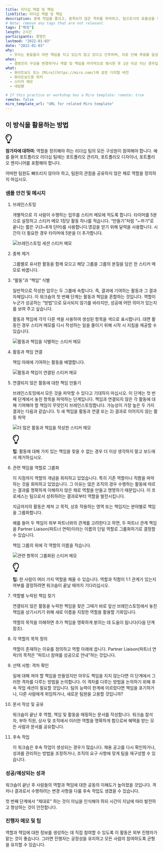 ```yaml
---
title: 리더십 역할 및 책임
linkTitle: 리더십 역할 및 책임
description: 중복 작업을 줄이고, 충족되지 않은 격차를 파악하고, 팀으로서의 효율성을 개선할 수 있도록 협업하는 그룹의 역할과 책임을 명확히 하고 정리하는 워크숍입니다. 이 방법은 균형이 잡힌 제품 팀보다는 리더십 팀에서 가장 일반적으로 사용하는 방법입니다.
# Note: remove any tags that are not relevant.
tags: ["확장"]
length: 2시간
participants: 경영진
lastmod: "2022-01-03"
date: "2022-01-03"
why:
  - 우리는 동료들이 어떤 책임을 지고 있는지 알고 있다고 간주하며, 이로 인해 목표를 달성하지 못하거나 일을 중복해서 하기도 합니다. 이 워크숍은 제품 팀보다 책임이 명확하지 않은 경영진에 특히 유용합니다.
when:
  - 경영진의 구성을 변경하거나 역할 및 책임을 마지막으로 명시한 후 1년 이상 지난 경우입니다.
what:
  - 화이트보드 또는 [Miro](https://miro.com/)와 같은 디지털 버전
  - 화이트보드용 마커
  - 스티커 메모
  - 네임펜

# If this practice or workshop has a Miro template: remote: true
remote: false
miro_template_url: "URL for related Miro template"
---
```


<h2 id="how-to-use-this-method">이 방식을 활용하는
방법</h2>

<div class="callout td-box--gray-darkest p-3 my-5
border-bottom border-right border-left border-top row"><div
class="col-1 row align-items-center
justify-content-center"><svg height="30"
aria-hidden="true" focusable="false"
data-prefix="far" data-icon="lightbulb"
role="img" xmlns="http://www.w3.org/2000/svg"
viewBox="0 0 352 512" class="svg-inline--fa
fa-lightbulb"><path fill="currentColor"
d="M176 80c-52.94 0-96 43.06-96 96 0 8.84 7.16 16 16 16s16-7.16
16-16c0-35.3 28.72-64 64-64 8.84 0 16-7.16 16-16s-7.16-16-16-16zM96.06
459.17c0 3.15.93 6.22 2.68 8.84l24.51 36.84c2.97 4.46 7.97 7.14 13.32
7.14h78.85c5.36 0 10.36-2.68 13.32-7.14l24.51-36.84c1.74-2.62 2.67-5.7
2.68-8.84l.05-43.18H96.02l.04 43.18zM176 0C73.72 0 0 82.97 0 176c0
44.37 16.45 84.85 43.56 115.78 16.64 18.99 42.74 58.8 52.42
92.16v.06h48v-.12c-.01-4.77-.72-9.51-2.15-14.07-5.59-17.81-22.82-64.77-62.17-109.67-20.54-23.43-31.52-53.15-31.61-84.14-.2-73.64
59.67-128 127.95-128 70.58 0 128 57.42 128 128 0 30.97-11.24
60.85-31.65 84.14-39.11 44.61-56.42 91.47-62.1 109.46a47.507 47.507 0
0 0-2.22 14.3v.1h48v-.05c9.68-33.37 35.78-73.18 52.42-92.16C335.55
260.85 352 220.37 352 176 352 78.8 273.2 0 176 0z"
class=""></path></svg></div><div
class="col-11"><p><p><strong>참가자에
대하여:</strong> 역할을 정의해야 하는 리더십 팀의 모든 구성원이 참여해야 합니다. 예를 들어 포트폴리오
리더십 팀에는 포트폴리오 관리자, 포트폴리오 디자이너, 포트폴리오 엔지니어를 포함해야 합니다.</p>

<p>어떠한 팀원도 빠뜨리지 않아야 하고, 팀원의 관점을 공유하지 않은 채로 역할을 정의하지
마십시오.</p>

</p></div></div>

<div class="bg-gray-dark p-lg-5 p-3 mb-4"><div
class="col-lg-9"><h3
id="sample-agenda--prompts">샘플 안건 및 메시지</h3>

<ol>

<li>

<p>브레인스토밍</p>

<p>개별적으로 각 사람이 수행하는 업무를 스티커 메모에 적도록 합니다. 타이머를 5분으로 설정하고 스티커 메모
1장당 활동 하나를 적습니다. “만들기”처럼 <em>“~하기”</em>로 끝나는 짧은 구(3~8개
단어)를 사용합니다.영감을 얻기 위해 달력을 사용합니다. 시간이 더 필요한 경우 타이머에 5분을 더
추가합니다.</p>

<p><img
src="/practices/leadership-roles-and-accountabilities/images/brainstorm.png"
alt="브레인스토밍 세션 스티커 메모"  /></p>

</li>

<li>

<p>중복 제거</p>

<p>그룹별로 유사한 활동을 함께 모으고 해당 그룹을 그룹의 본질을 담은 한 스티커 메모로
바꿉니다.</p>

</li>

<li>

<p>“활동”과 “책임” 식별</p>

<p>일반적으로 작성한 업무는 두 그룹에 속합니다. 즉, 결과에 기여하는 활동과 그 결과 자체입니다. 이 워크숍의
첫 번째 단계는 활동과 책임을 혼합하는 것입니다. 역할이 누군가 성공하는 “방법”으로 묘사되지 않기를 바라지만, 성공에 어떤
의미가 있는지를 보여 주고 싶습니다.</p>

<p>활동과 책임에 각각 다른 색을 사용하여 생성된 항목을 색으로 표시합니다. 대면 활동인 경우 스티커 메모를 다시
작성하는 일을 줄이기 위해 시작 시 지침을 제공할 수 있습니다.</p>

<p><img
src="/practices/leadership-roles-and-accountabilities/images/identify.png"
alt="활동과 책임을 식별하는 스티커 메모"  /></p>

</li>

<li>

<p>활동과 책임 연결</p>

<p>책임 아래에 기여하는 활동을 배열합니다.</p>

<p><img
src="/practices/leadership-roles-and-accountabilities/images/associate.png"
alt="활동과 책임이 연결된 스티커 메모"  /></p>

</li>

<li>

<p>연결되지 않은 활동에 대한 책임 만들기</p>

<p>브레인스토밍에서 모든 것을 파악할 수 있다고 기대하지 마십시오. 이 단계는 첫 번째 단계에서 놓친 항목을
파악하는 단계입니다. 책임과 연결되지 않은 각 활동에 대해 기여해야 할 책임이 무엇인지 브레인스토밍합니다. 가능성이 가장 높은
두 가지 결과는 다음과 같습니다. 1) 새 책임을 활동과 연결 또는 2) 결과로 이어지지 않는 활동 파악</p>

<p><img
src="/practices/leadership-roles-and-accountabilities/images/create.png"
alt="더 많은 활동과 책임을 작성한 스티커 메모"  /></p>

<div class="callout td-box--gray-darkest p-3 my-5
border-bottom border-right border-left border-top row"><div
class="col-1 row align-items-center
justify-content-center"><svg height="30"
aria-hidden="true" focusable="false"
data-prefix="far" data-icon="lightbulb"
role="img" xmlns="http://www.w3.org/2000/svg"
viewBox="0 0 352 512" class="svg-inline--fa
fa-lightbulb"><path fill="currentColor"
d="M176 80c-52.94 0-96 43.06-96 96 0 8.84 7.16 16 16 16s16-7.16
16-16c0-35.3 28.72-64 64-64 8.84 0 16-7.16 16-16s-7.16-16-16-16zM96.06
459.17c0 3.15.93 6.22 2.68 8.84l24.51 36.84c2.97 4.46 7.97 7.14 13.32
7.14h78.85c5.36 0 10.36-2.68 13.32-7.14l24.51-36.84c1.74-2.62 2.67-5.7
2.68-8.84l.05-43.18H96.02l.04 43.18zM176 0C73.72 0 0 82.97 0 176c0
44.37 16.45 84.85 43.56 115.78 16.64 18.99 42.74 58.8 52.42
92.16v.06h48v-.12c-.01-4.77-.72-9.51-2.15-14.07-5.59-17.81-22.82-64.77-62.17-109.67-20.54-23.43-31.52-53.15-31.61-84.14-.2-73.64
59.67-128 127.95-128 70.58 0 128 57.42 128 128 0 30.97-11.24
60.85-31.65 84.14-39.11 44.61-56.42 91.47-62.1 109.46a47.507 47.507 0
0 0-2.22 14.3v.1h48v-.05c9.68-33.37 35.78-73.18 52.42-92.16C335.55
260.85 352 220.37 352 176 352 78.8 273.2 0 176 0z"
class=""></path></svg></div><div
class="col-11"><p><strong>팁</strong>:
활동에 대해 가치 있는 책임을 찾을 수 없는 경우 더 이상 생각하지 말고 보드에서
제거하십시오.</p></div></div>

</li>

<li>

<p>관련 책임을 역할로 그룹화</p>

<p>이 지점까지 역할의 개념을 회피하고 있었습니다. 특히 기존 역할이나 직함을 파악하는 것을 회피하고 있었습니다.
그 이유는 많은 조직의 경우 수행하는 활동에 따르는 결과를 명확하게 이해하지 않은 채로 역할을 만들고 명명하기 때문입니다. 이
프로세스는 팀으로서 성취하려는 결과로부터 역할을 발전시킵니다.</p>

<p>지금까지의 활동은 제쳐 고 목적, 상호 작용하는 영역 또는 책임지는 분야별로 책임을
그룹화합니다.</p>

<p>예를 들어 두 책임이 외부 파트너와의 관계를 고려한다고 하면, 두 파트너 관계 책임을 Partner
Liaison(파트너 연락)이라는 이름의 단일 역할로 그룹화하기로 결정할 수 있습니다.</p>

<p>책임 그룹의 위에 각 역할의 이름을 적습니다.</p>

<p><img
src="/practices/leadership-roles-and-accountabilities/images/group.png"
alt="관련 항목이 그룹화된 스티커 메모"  /></p>

<div class="callout td-box--gray-darkest p-3 my-5
border-bottom border-right border-left border-top row"><div
class="col-1 row align-items-center
justify-content-center"><svg height="30"
aria-hidden="true" focusable="false"
data-prefix="far" data-icon="lightbulb"
role="img" xmlns="http://www.w3.org/2000/svg"
viewBox="0 0 352 512" class="svg-inline--fa
fa-lightbulb"><path fill="currentColor"
d="M176 80c-52.94 0-96 43.06-96 96 0 8.84 7.16 16 16 16s16-7.16
16-16c0-35.3 28.72-64 64-64 8.84 0 16-7.16 16-16s-7.16-16-16-16zM96.06
459.17c0 3.15.93 6.22 2.68 8.84l24.51 36.84c2.97 4.46 7.97 7.14 13.32
7.14h78.85c5.36 0 10.36-2.68 13.32-7.14l24.51-36.84c1.74-2.62 2.67-5.7
2.68-8.84l.05-43.18H96.02l.04 43.18zM176 0C73.72 0 0 82.97 0 176c0
44.37 16.45 84.85 43.56 115.78 16.64 18.99 42.74 58.8 52.42
92.16v.06h48v-.12c-.01-4.77-.72-9.51-2.15-14.07-5.59-17.81-22.82-64.77-62.17-109.67-20.54-23.43-31.52-53.15-31.61-84.14-.2-73.64
59.67-128 127.95-128 70.58 0 128 57.42 128 128 0 30.97-11.24
60.85-31.65 84.14-39.11 44.61-56.42 91.47-62.1 109.46a47.507 47.507 0
0 0-2.22 14.3v.1h48v-.05c9.68-33.37 35.78-73.18 52.42-92.16C335.55
260.85 352 220.37 352 176 352 78.8 273.2 0 176 0z"
class=""></path></svg></div><div
class="col-11"><p><strong>팁:</strong> 한
사람이 여러 가지 역할을 채울 수 있습니다. 역할과 직함이 1:1 관계가 있는지 여부를 결정하려면 워크숍이 끝날 때까지
기다리십시오.</p></div></div>

</li>

<li>

<p>역할별 누락된 책임 찾기</p>

<p>연결되지 않은 활동을 누락한 책임을 찾은 그때가 바로 앞선 브레인스토밍에서 놓친 책임을 상기시키기 위해 새로
이름을 지정한 역할을 활용할 기회입니다.</p>

<p>역할의 목적을 이해하면 추가 책임을 명확하게 밝히는 데 도움이 됩니다(다음 단계 참조).</p>

</li>

<li>

<p>각 역할의 목적 정의</p>

<p>역할이 존재하는 이유를 정의하고 역할 아래에 씁니다. Partner Liaison(파트너 연락)의 목적은
“파트너 참여를 성공으로 안내”하는 것입니다.</p>

</li>

<li>

<p>선택 사항: 격차 확인</p>

<p>일에 대해 져야 할 책임을 만들었지만 아무도 책임을 지지 않는다면 이 단계에서 그러한 격차를 다루는 방법을
논의합니다. 이 격차를 다루는 방법을 논의하기 위해 후속 작업 세션이 필요할 것입니다. 팀의 능력이 한계에 이르렀다면 책임을
포기하거나, 다른 사람에게 위임하거나, 새로운 팀원을 고용할 것입니까?</p>

</li>

<li>

<p>문서 작성 및 공유</p>

<p>워크숍이 끝난 후 역할, 책임 및 활동을 매핑하는 문서를 작성합니다. 워크숍 참석자, 부하 직원, 상사 및
조직에서 이러한 역할을 명확하게 함으로써 혜택을 받는 모든 사람과 문서를 공유합니다.</p>

</li>

<li>

<p>후속 작업</p>

<p>이 워크숍은 후속 작업이 생성되는 경우가 많습니다. 채용 공고를 다시 확인하거나, 성과를 관리하는 방법을
조정하거나, 조직의 요구 사항에 맞게 팀을 재구성할 수 있습니다.</p>

</li>

</ol>

</div></div>

<div class="bg-gray-dark p-lg-5 p-3 mb-4"><div
class="col-lg-9"><h3
id="successexpected-outcomes">성공/예상되는 성과</h3>

<p>워크숍이 끝난 후 사람들의 역할과 책임에 대한 공동의 이해도가 높아졌을 것입니다. 격차나 결과로서 수행하려는
변경 사항을 다룰 후속 작업도 생겼을 수 있습니다.</p>

<p>첫 번째 단계에서 “제대로” 하는 것이 아님을 인식해야 하되 시간이 지남에 따라 발전하고 향상하는 것이
안전합니다.</p>

</div></div>

<div class="bg-gray-dark p-lg-5 p-3 mb-4"><div
class="col-lg-9"><h3
id="facilitator-notes--tips">진행자 메모 및 팁</h3>

<p>역할과 책임에 대한 정보를 생성하는 데 직접 참여할 수 있도록 이 활동은 외부 진행자가 맡는 것이 좋습니다.
그러면 진행자는 공정성을 유지하고 모든 사람의 참여하도록 균형을 유지할 수
있습니다.</div></div>
